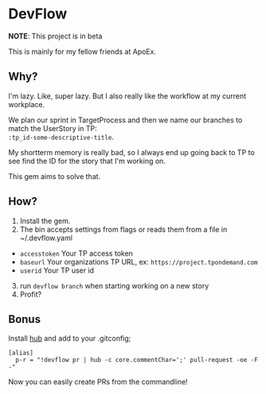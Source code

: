 # DevFlow
__NOTE__: This project is in beta

This is mainly for my fellow friends at ApoEx.

## Why?
I'm lazy. Like, super lazy. But I also really like the workflow at my current
workplace.

We plan our sprint in TargetProcess and then we name our branches to match the
UserStory in TP:  
`:tp_id-some-descriptive-title`.  

My shortterm memory is really bad, so I always end up going back to TP to see
find the ID for the story that I'm working on.  

This gem aims to solve that.

## How?
1. Install the gem.
2. The bin accepts settings from flags or reads them from a file in ~/.devflow.yaml
  * `accesstoken` Your TP access token
  * `baseurl` Your organizations TP URL, ex: `https://project.tpondemand.com`
  * `userid` Your TP user id
3. run `devflow branch` when starting working on a new story
4. Profit?

## Bonus
Install [hub](https://github.com/github/hub) and add to your .gitconfig;
```
[alias]
  p-r = "!devflow pr | hub -c core.commentChar=';' pull-request -oe -F -"
```
Now you can easily create PRs from the commandline!
